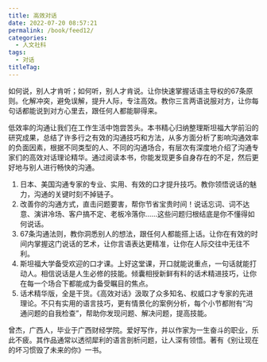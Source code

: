 ```yaml
---
title: 高效对话
date: 2022-07-20 08:57:21
permalink: /book/feed12/
categories:
  - 人文社科
tags:
  - 对话
titleTag: 
---
```


如何说，别人才肯听；如何听，别人才肯说。让你快速掌握话语主导权的67条原则。化解冲突，避免误解，提升人际，专注高效。教你三言两语说服对方，让你每句话都能说到对方心里去，跟任何人都能聊得来。

低效率的沟通让我们在工作生活中饱尝苦头。本书精心归纳整理斯坦福大学前沿的研究成果，总结了许多行之有效的沟通技巧和方法，从多方面分析了影响沟通效率的负面因素，根据不同类型的人、不同的沟通场合，有层次有深度地介绍了沟通专家们的高效对话理论精华。通过阅读本书，你能发现更多自身存在的不足，然后更好地与别人进行畅快的沟通。

<!-- more -->

1. 日本、美国沟通专家的专业、实用、有效的口才提升技巧。教你领悟说话的魅力，沟通的关键时刻不掉链子。
2. 改善你的沟通方式，直击问题要害，帮你节省宝贵时间！说话忘词、词不达意、演讲冷场、客户搞不定、老板冷落你……这些问题归根结底是你不懂得如何说话。
3. 67条沟通法则，教你洞悉别人的想法，跟任何人都能搭上话。让你在有效的时间内掌握这门说话的艺术，让你言语表达更精准，让你在人际交往中无往不利。
4. 斯坦福大学备受欢迎的口才课。上好这堂课，开口就能说重点，一句话就能打动人。相信说话是人生必修的技能。倾囊相授新鲜有料的话术精进技巧，让你在每一个场合下都能成为备受瞩目的焦点。
5. 话术精华版，全是干货。《高效对话》汲取了众多知名、权威口才专家的先进理论。不只有实用的语言技巧，更有情景化的案例分析，每个小节都附有“沟通问题的自我检查”，帮助你发现问题、解决问题，提高技能。

曾杰，广西人，毕业于广西财经学院。爱好写作，并以作家为一生奋斗的职业，乐此不疲。其作品通常以透彻犀利的语言剖析问题，让人深有领悟。著有《别让现在的坏习惯毁了未来的你》一书。

<BookShelf
album="https://cdn.staticaly.com/gh/jonsam-ng/image-hosting@master/oxygen-space/image.3907hir9u3c0.png"
:pages="226"
link="https://www.aliyundrive.com/s/h5VnnXai4xu"
douban="https://book.douban.com/subject/27137559/"
author="曾杰"
publisher="江西人民出版社"
intro="如何说，别人才肯听；如何听，别人才肯说。让你快速掌握话语主导权的67条原则。化解冲突，避免误解，提升人际，专注高效。教你三言两语说服对方，让你每句话都能说到对方心里去，跟任何人都能聊得来"
lang="中文"
/>
